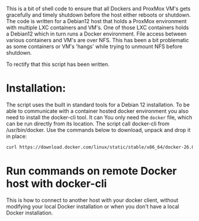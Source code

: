 This is a bit of shell code to ensure that all Dockers and ProxMox VM's gets gracefully and timely shutdown before the host either reboots or shutdown.
The code is written for a Debian12 host that holds a ProxMox environment with multiple LXC containers and VM's. One of those LXC containers holds a Debian12 which in turn runs a Docker environment.
File access between various containers and VM's are over NFS. This has been a bit problematic as some containers or VM's 'hangs' while trying to unmount NFS before shutdown.

To rectify that this script has been written. 

# Installation:
The script uses the built in standard tools for a Debian 12 installation. To be able to communicate with a container hosted docker environment you also need to install the docker-cli tool.
It can 
You only need the `docker` file, which can be run directly from its location. The script call docker-cli from /usr/bin/docker. Use the commands below to download, unpack and drop it in place: 
```bash
curl https://download.docker.com/linux/static/stable/x86_64/docker-26.0.2.tgz | tar xvz --directory /tmp && mv -v /tmp/docker/docker /usr/bin/docker && chmod +x /usr/bin/docker && rm -rf /tmp/docker
```

# Run commands on remote Docker host with docker-cli 

This is how to connect to another host with your docker client, without modifying your local Docker installation or when you don't have a local Docker installation.
